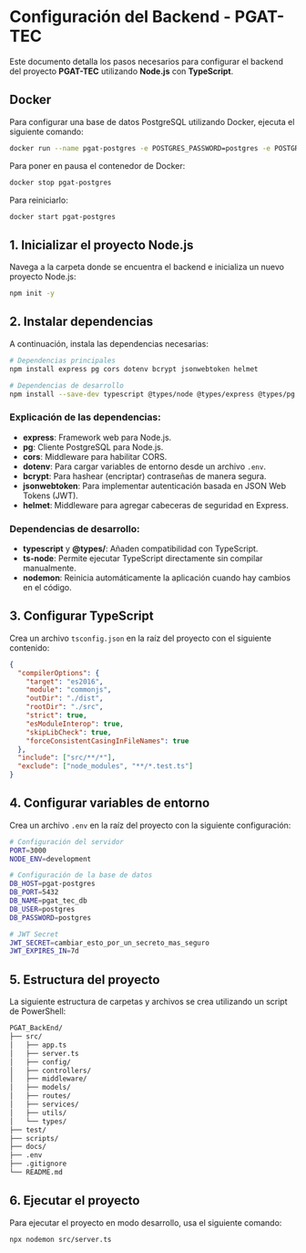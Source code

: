 



# Configuración del Backend - PGAT-TEC

Este documento detalla los pasos necesarios para configurar el backend del proyecto **PGAT-TEC** utilizando **Node.js** con **TypeScript**.

## Docker

Para configurar una base de datos PostgreSQL utilizando Docker, ejecuta el siguiente comando:

```bash
docker run --name pgat-postgres -e POSTGRES_PASSWORD=postgres -e POSTGRES_USER=postgres -e POSTGRES_DB=pgat_tec_db -p 5432:5432 -d postgres:latest
```


Para poner en pausa el contenedor de Docker:
```bash
docker stop pgat-postgres
```
Para reiniciarlo:

```bash
docker start pgat-postgres
```


## 1. Inicializar el proyecto Node.js

Navega a la carpeta donde se encuentra el backend e inicializa un nuevo proyecto Node.js:

```bash
npm init -y
```

## 2. Instalar dependencias

A continuación, instala las dependencias necesarias:

```bash
# Dependencias principales
npm install express pg cors dotenv bcrypt jsonwebtoken helmet

# Dependencias de desarrollo
npm install --save-dev typescript @types/node @types/express @types/pg @types/cors @types/bcrypt @types/jsonwebtoken ts-node nodemon
```

### Explicación de las dependencias:

- **express**: Framework web para Node.js.
- **pg**: Cliente PostgreSQL para Node.js.
- **cors**: Middleware para habilitar CORS.
- **dotenv**: Para cargar variables de entorno desde un archivo `.env`.
- **bcrypt**: Para hashear (encriptar) contraseñas de manera segura.
- **jsonwebtoken**: Para implementar autenticación basada en JSON Web Tokens (JWT).
- **helmet**: Middleware para agregar cabeceras de seguridad en Express.

### Dependencias de desarrollo:

- **typescript** y **@types/**: Añaden compatibilidad con TypeScript.
- **ts-node**: Permite ejecutar TypeScript directamente sin compilar manualmente.
- **nodemon**: Reinicia automáticamente la aplicación cuando hay cambios en el código.

## 3. Configurar TypeScript

Crea un archivo `tsconfig.json` en la raíz del proyecto con el siguiente contenido:

```json
{
  "compilerOptions": {
    "target": "es2016",
    "module": "commonjs",
    "outDir": "./dist",
    "rootDir": "./src",
    "strict": true,
    "esModuleInterop": true,
    "skipLibCheck": true,
    "forceConsistentCasingInFileNames": true
  },
  "include": ["src/**/*"],
  "exclude": ["node_modules", "**/*.test.ts"]
}
```

## 4. Configurar variables de entorno

Crea un archivo `.env` en la raíz del proyecto con la siguiente configuración:

```bash
# Configuración del servidor
PORT=3000
NODE_ENV=development

# Configuración de la base de datos
DB_HOST=pgat-postgres
DB_PORT=5432
DB_NAME=pgat_tec_db
DB_USER=postgres
DB_PASSWORD=postgres

# JWT Secret
JWT_SECRET=cambiar_esto_por_un_secreto_mas_seguro
JWT_EXPIRES_IN=7d
```

## 5. Estructura del proyecto

La siguiente estructura de carpetas y archivos se crea utilizando un script de PowerShell:

```bash
PGAT_BackEnd/
├── src/
│   ├── app.ts
│   ├── server.ts
│   ├── config/
│   ├── controllers/
│   ├── middleware/
│   ├── models/
│   ├── routes/
│   ├── services/
│   ├── utils/
│   └── types/
├── test/
├── scripts/
├── docs/
├── .env
├── .gitignore
└── README.md
```

## 6. Ejecutar el proyecto

Para ejecutar el proyecto en modo desarrollo, usa el siguiente comando:

```bash
npx nodemon src/server.ts
```

